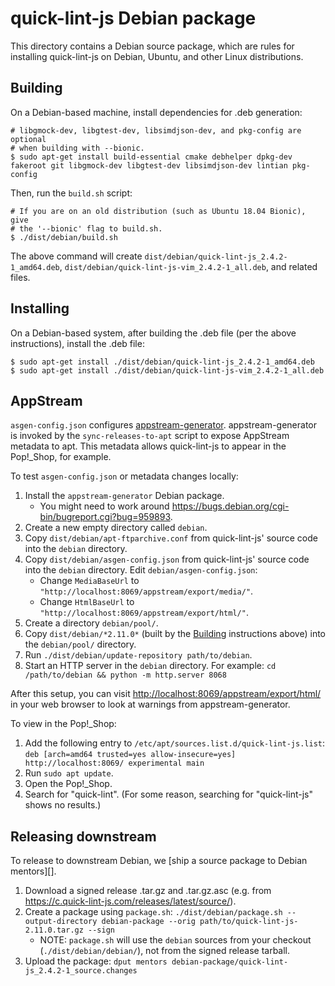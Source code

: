 # quick-lint-js Debian package

This directory contains a Debian source package, which are rules for installing
quick-lint-js on Debian, Ubuntu, and other Linux distributions.

## Building

On a Debian-based machine, install dependencies for .deb generation:

    # libgmock-dev, libgtest-dev, libsimdjson-dev, and pkg-config are optional
    # when building with --bionic.
    $ sudo apt-get install build-essential cmake debhelper dpkg-dev fakeroot git libgmock-dev libgtest-dev libsimdjson-dev lintian pkg-config

Then, run the `build.sh` script:

    # If you are on an old distribution (such as Ubuntu 18.04 Bionic), give
    # the '--bionic' flag to build.sh.
    $ ./dist/debian/build.sh

The above command will create `dist/debian/quick-lint-js_2.4.2-1_amd64.deb`,
`dist/debian/quick-lint-js-vim_2.4.2-1_all.deb`, and related files.

## Installing

On a Debian-based system, after building the .deb file (per the above
instructions), install the .deb file:

    $ sudo apt-get install ./dist/debian/quick-lint-js_2.4.2-1_amd64.deb
    $ sudo apt-get install ./dist/debian/quick-lint-js-vim_2.4.2-1_all.deb

## AppStream

`asgen-config.json` configures [appstream-generator][]. appstream-generator is
invoked by the `sync-releases-to-apt` script to expose AppStream metadata to
apt. This metadata allows quick-lint-js to appear in the Pop!\_Shop, for
example.

To test `asgen-config.json` or metadata changes locally:

1. Install the `appstream-generator` Debian package.
   * You might need to work around
     <https://bugs.debian.org/cgi-bin/bugreport.cgi?bug=959893>.
2. Create a new empty directory called `debian`.
3. Copy `dist/debian/apt-ftparchive.conf` from quick-lint-js' source code into
   the `debian` directory.
4. Copy `dist/debian/asgen-config.json` from quick-lint-js' source code into the
   `debian` directory. Edit `debian/asgen-config.json`:
   * Change `MediaBaseUrl` to `"http://localhost:8069/appstream/export/media/"`.
   * Change `HtmlBaseUrl` to `"http://localhost:8069/appstream/export/html/"`.
5. Create a directory `debian/pool/`.
6. Copy `dist/debian/*2.11.0*` (built by the [Building](#Building) instructions
   above) into the `debian/pool/` directory.
7. Run `./dist/debian/update-repository path/to/debian`.
8. Start an HTTP server in the `debian` directory. For example:
    `cd /path/to/debian && python -m http.server 8068`

After this setup, you can visit <http://localhost:8069/appstream/export/html/>
in your web browser to look at warnings from appstream-generator.

To view in the Pop!\_Shop:

1. Add the following entry to `/etc/apt/sources.list.d/quick-lint-js.list`:
   `deb [arch=amd64 trusted=yes allow-insecure=yes] http://localhost:8069/ experimental main`
2. Run `sudo apt update`.
3. Open the Pop!\_Shop.
4. Search for "quick-lint". (For some reason, searching for "quick-lint-js"
   shows no results.)

## Releasing downstream

To release to downstream Debian, we [ship a source package to Debian mentors][].

1. Download a signed release .tar.gz and .tar.gz.asc (e.g. from
   <https://c.quick-lint-js.com/releases/latest/source/>).
2. Create a package using `package.sh`:
   `./dist/debian/package.sh --output-directory debian-package --orig path/to/quick-lint-js-2.11.0.tar.gz --sign`
   * NOTE: `package.sh` will use the `debian` sources from your checkout
     (`./dist/debian/debian/`), not from the signed release tarball.
3. Upload the package: `dput mentors debian-package/quick-lint-js_2.4.2-1_source.changes`

[appstream-generator]: https://github.com/ximion/appstream-generator
[debian-mentors]: https://mentors.debian.net/intro-maintainers/
